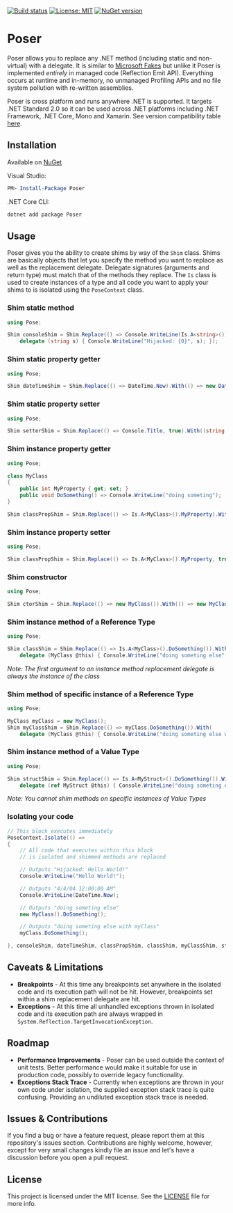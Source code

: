 [![Build status](https://dev.azure.com/palmund/Pose/_apis/build/status/Pose-CI?branchName=master)](https://dev.azure.com/palmund/Pose/_build/latest?definitionId=12)
[![License: MIT](https://img.shields.io/badge/License-MIT-yellow.svg)](LICENSE)
[![NuGet version](https://badge.fury.io/nu/Poser.svg)](https://www.nuget.org/packages/Poser)
# Poser

Poser allows you to replace any .NET method (including static and non-virtual) with a delegate. It is similar to [Microsoft Fakes](https://msdn.microsoft.com/en-us/library/hh549175.aspx) but unlike it Poser is implemented _entirely_ in managed code (Reflection Emit API). Everything occurs at runtime and in-memory, no unmanaged Profiling APIs and no file system pollution with re-written assemblies.

Poser is cross platform and runs anywhere .NET is supported. It targets .NET Standard 2.0 so it can be used across .NET platforms including .NET Framework, .NET Core, Mono and Xamarin. See version compatibility table [here](https://docs.microsoft.com/en-us/dotnet/standard/net-standard).

## Installation

Available on [NuGet](https://www.nuget.org/packages/Poser/)

Visual Studio:

```powershell
PM> Install-Package Poser
```

.NET Core CLI:

```bash
dotnet add package Poser
```

## Usage

Poser gives you the ability to create shims by way of the `Shim` class. Shims are basically objects that let you specify the method you want to replace as well as the replacement delegate. Delegate signatures (arguments and return type) must match that of the methods they replace. The `Is` class is used to create instances of a type and all code you want to apply your shims to is isolated using the `PoseContext` class.


### Shim static method

```csharp
using Pose;

Shim consoleShim = Shim.Replace(() => Console.WriteLine(Is.A<string>())).With(
    delegate (string s) { Console.WriteLine("Hijacked: {0}", s); });
```

### Shim static property getter

```csharp
using Pose;

Shim dateTimeShim = Shim.Replace(() => DateTime.Now).With(() => new DateTime(2004, 4, 4));
```

### Shim static property setter

```csharp
using Pose;

Shim setterShim = Shim.Replace(() => Console.Title, true).With((string title) => { Console.Title = "My Title"; });
```

### Shim instance property getter

```csharp
using Pose;

class MyClass
{
    public int MyProperty { get; set; }
    public void DoSomething() => Console.WriteLine("doing someting");
}

Shim classPropShim = Shim.Replace(() => Is.A<MyClass>().MyProperty).With((MyClass @this) => 100);
```

### Shim instance property setter

```csharp
using Pose;

Shim classPropShim = Shim.Replace(() => Is.A<MyClass>().MyProperty, true).With((MyClass @this, int prop) => { @this.MyProperty = prop * 10; });
```

### Shim constructor

```csharp
using Pose;

Shim ctorShim = Shim.Replace(() => new MyClass()).With(() => new MyClass() { MyProperty = 10 });
```

### Shim instance method of a Reference Type

```csharp
using Pose;

Shim classShim = Shim.Replace(() => Is.A<MyClass>().DoSomething()).With(
    delegate (MyClass @this) { Console.WriteLine("doing someting else"); });
```

_Note: The first argument to an instance method replacement delegate is always the instance of the class_

### Shim method of specific instance of a Reference Type

```csharp
using Pose;

MyClass myClass = new MyClass();
Shim myClassShim = Shim.Replace(() => myClass.DoSomething()).With(
    delegate (MyClass @this) { Console.WriteLine("doing someting else with myClass"); });
```

### Shim instance method of a Value Type

```csharp
using Pose;

Shim structShim = Shim.Replace(() => Is.A<MyStruct>().DoSomething()).With(
    delegate (ref MyStruct @this) { Console.WriteLine("doing someting else"); });
```

_Note: You cannot shim methods on specific instances of Value Types_

### Isolating your code

```csharp
// This block executes immediately
PoseContext.Isolate(() =>
{
    // All code that executes within this block
    // is isolated and shimmed methods are replaced

    // Outputs "Hijacked: Hello World!"
    Console.WriteLine("Hello World!");

    // Outputs "4/4/04 12:00:00 AM"
    Console.WriteLine(DateTime.Now);

    // Outputs "doing someting else"
    new MyClass().DoSomething();

    // Outputs "doing someting else with myClass"
    myClass.DoSomething();

}, consoleShim, dateTimeShim, classPropShim, classShim, myClassShim, structShim);
```

## Caveats & Limitations

* **Breakpoints** - At this time any breakpoints set anywhere in the isolated code and its execution path will not be hit. However, breakpoints set within a shim replacement delegate are hit.
* **Exceptions** - At this time all unhandled exceptions thrown in isolated code and its execution path are always wrapped in `System.Reflection.TargetInvocationException`.

## Roadmap

* **Performance Improvements** - Poser can be used outside the context of unit tests. Better performance would make it suitable for use in production code, possibly to override legacy functionality.
* **Exceptions Stack Trace** - Currently when exceptions are thrown in your own code under isolation, the supplied exception stack trace is quite confusing. Providing an undiluted exception stack trace is needed.

## Issues & Contributions

If you find a bug or have a feature request, please report them at this repository's issues section. Contributions are highly welcome, however, except for very small changes kindly file an issue and let's have a discussion before you open a pull request.

## License

This project is licensed under the MIT license. See the [LICENSE](LICENSE) file for more info.
